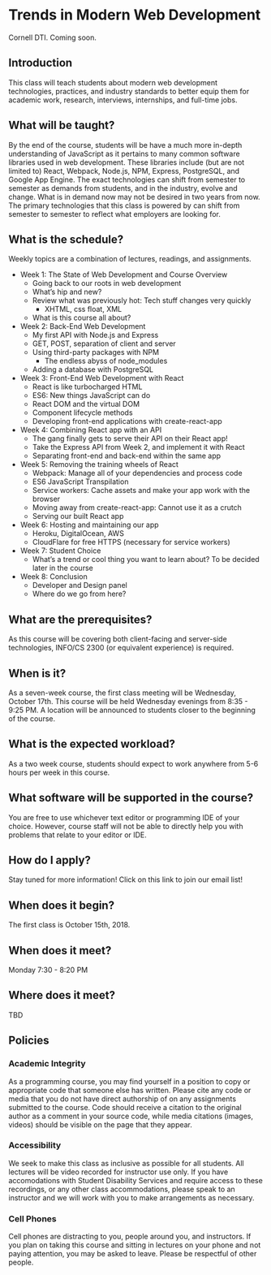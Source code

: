 # Trends in Modern Web Development
Cornell DTI. Coming soon.

## Introduction
This class will teach students about modern web development technologies, practices, and industry standards to better equip them for academic work, research, interviews, internships, and full-time jobs. 

## What will be taught?
By the end of the course, students will be have a much more in-depth understanding of JavaScript as it pertains to many common software libraries used in web development. These libraries include (but are not limited to) React, Webpack, Node.js, NPM, Express, PostgreSQL, and Google App Engine. The exact technologies can shift from semester to semester as demands from students, and in the industry, evolve and change. What is in demand now may not be desired in two years from now. The primary technologies that this class is powered by can shift from semester to semester to reflect what employers are looking for.

## What is the schedule?
Weekly topics are a combination of lectures, readings, and assignments.
* Week 1: The State of Web Development and Course Overview
  * Going back to our roots in web development
  * What’s hip and new?
  * Review what was previously hot: Tech stuff changes very quickly
    * XHTML, css float, XML
  * What is this course all about?
* Week 2: Back-End Web Development
   * My first API with Node.js and Express
   * GET, POST, separation of client and server
   * Using third-party packages with NPM
      * The endless abyss of node_modules
   * Adding a database with PostgreSQL
* Week 3: Front-End Web Development with React
  * React is like turbocharged HTML
  * ES6: New things JavaScript can do
  * React DOM and the virtual DOM
  * Component lifecycle methods
  * Developing front-end applications with create-react-app
* Week 4: Combining React app with an API
  * The gang finally gets to serve their API on their React app!
  * Take the Express API from Week 2, and implement it with React
  * Separating front-end and back-end within the same app
* Week 5: Removing the training wheels of React
  * Webpack: Manage all of your dependencies and process code
  * ES6 JavaScript Transpilation
  * Service workers: Cache assets and make your app work with the browser
  * Moving away from create-react-app: Cannot use it as a crutch
  * Serving our built React app
* Week 6: Hosting and maintaining our app
  * Heroku, DigitalOcean, AWS
  * CloudFlare for free HTTPS (necessary for service workers)
* Week 7: Student Choice
  * What’s a trend or cool thing you want to learn about? To be decided later in the course
* Week 8: Conclusion
  * Developer and Design panel
  * Where do we go from here?

## What are the prerequisites?
As this course will be covering both client-facing and server-side technologies, INFO/CS 2300 (or equivalent experience) is required.

## When is it?
As a seven-week course, the first class meeting will be Wednesday, October 17th. This course will be held Wednesday evenings from 8:35 - 9:25 PM. A location will be announced to students closer to the beginning of the course.

## What is the expected workload?
As a two week course, students should expect to work anywhere from 5-6 hours per week in this course.

## What software will be supported in the course?
You are free to use whichever text editor or programming IDE of your choice. However, course staff will not be able to directly help you with problems that relate to your editor or IDE.

## How do I apply?
Stay tuned for more information! Click on this link to join our email list!

## When does it begin?
The first class is October 15th, 2018.

## When does it meet?
Monday 7:30 - 8:20 PM

## Where does it meet?
TBD

## Policies
### Academic Integrity
As a programming course, you may find yourself in a position to copy or appropriate code that someone else has written. Please cite any code or media that you do not have direct authorship of on any assignments submitted to the course. Code should receive a citation to the original author as a comment in your source code, while media citations (images, videos) should be visible on the page that they appear.
### Accessibility
We seek to make this class as inclusive as possible for all students. All lectures will be video recorded for instructor use only. If you have accomodations with Student Disability Services and require access to these recordings, or any other class accommodations, please speak to an instructor and we will work with you to make arrangements as necessary.
### Cell Phones
Cell phones are distracting to you, people around you, and instructors. If you plan on taking this course and sitting in lectures on your phone and not paying attention, you may be asked to leave. Please be respectful of other people.
